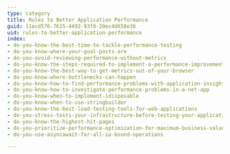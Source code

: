 ```yaml
---
type: category
title: Rules to Better Application Performance
guid: 11ecd576-7615-4492-93f8-20ec4d658e36
uid: rules-to-better-application-performance
index:
- do-you-know-the-best-time-to-tackle-performance-testing
- do-you-know-where-your-goal-posts-are
- do-you-avoid-reviewing-performance-without-metrics
- do-you-know-the-steps-required-to-implement-a-performance-improvement
- do-you-know-the-best-way-to-get-metrics-out-of-your-browser
- do-you-know-where-bottlenecks-can-happen
- do-you-know-how-to-find-performance-problems-with-application-insights
- do-you-know-how-to-investigate-performance-problems-in-a-net-app
- do-you-know-when-to-implement-idisposable
- do-you-know-when-to-use-stringbuilder
- do-you-know-the-best-load-testing-tools-for-web-applications
- do-you-stress-tests-your-infrastructure-before-testing-your-application
- do-you-know-the-highest-hit-pages
- do-you-prioritize-performance-optimization-for-maximum-business-value
- do-you-use-asyncawait-for-all-io-bound-operations

---
```

<p>​​</p>


